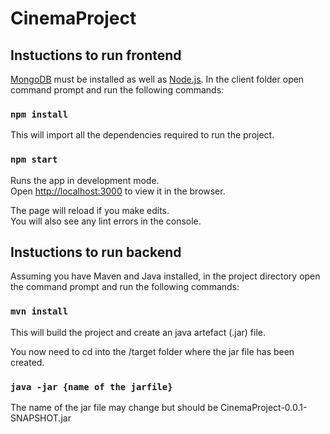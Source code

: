 # CinemaProject
## Instuctions to run frontend
[MongoDB](https://www.mongodb.com/download-center/community) must be installed as well as [Node.js](https://nodejs.org/en/download/).
In the client folder open command prompt and run the following commands:

### `npm install`

This will import all the dependencies required to run the project.

### `npm start`

Runs the app in development mode.<br>
Open [http://localhost:3000](http://localhost:3000) to view it in the browser.

The page will reload if you make edits.<br>
You will also see any lint errors in the console.

## Instuctions to run backend
Assuming you have Maven and Java installed, in the project directory open the command prompt and run the following commands:

### `mvn install`

This will build the project and create an java artefact (.jar) file.

You now need to cd into the /target folder where the jar file has been created.

### `java -jar {name of the jarfile}`

The name of the jar file may change  but should be CinemaProject-0.0.1-SNAPSHOT.jar
